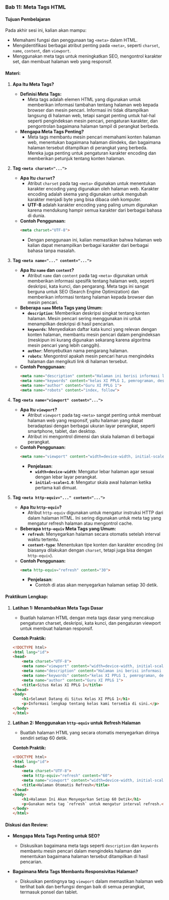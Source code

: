 ### **Bab 11: Meta Tags HTML**

#### **Tujuan Pembelajaran**
Pada akhir sesi ini, kalian akan mampu:
- Memahami fungsi dan penggunaan tag `<meta>` dalam HTML.
- Mengidentifikasi berbagai atribut penting pada `<meta>`, seperti `charset`, `name`, `content`, dan `viewport`.
- Menggunakan meta tags untuk meningkatkan SEO, mengontrol karakter set, dan membuat halaman web yang responsif.

#### **Materi:**

1. **Apa Itu Meta Tags?**
   - **Definisi Meta Tags:**
     - Meta tags adalah elemen HTML yang digunakan untuk memberikan informasi tambahan tentang halaman web kepada browser dan mesin pencari. Informasi ini tidak ditampilkan langsung di halaman web, tetapi sangat penting untuk hal-hal seperti pengindeksan mesin pencari, pengaturan karakter, dan pengontrolan bagaimana halaman tampil di perangkat berbeda.
   - **Mengapa Meta Tags Penting?**
     - Meta tags membantu mesin pencari memahami konten halaman web, menentukan bagaimana halaman diindeks, dan bagaimana halaman tersebut ditampilkan di perangkat yang berbeda. Mereka juga penting untuk pengaturan karakter encoding dan memberikan petunjuk tentang konten halaman.

2. **Tag `<meta charset="...">`**
   - **Apa Itu `charset`?**
     - Atribut `charset` pada tag `<meta>` digunakan untuk menentukan karakter encoding yang digunakan oleh halaman web. Karakter encoding adalah skema yang digunakan untuk mengubah karakter menjadi byte yang bisa dibaca oleh komputer.
     - **UTF-8** adalah karakter encoding yang paling umum digunakan karena mendukung hampir semua karakter dari berbagai bahasa di dunia.
   - **Contoh Penggunaan:**
     ```html
     <meta charset="UTF-8">
     ```
     - Dengan penggunaan ini, kalian memastikan bahwa halaman web kalian dapat menampilkan berbagai karakter dari berbagai bahasa tanpa masalah.

3. **Tag `<meta name="..." content="...">`**
   - **Apa Itu `name` dan `content`?**
     - Atribut `name` dan `content` pada tag `<meta>` digunakan untuk memberikan informasi spesifik tentang halaman web, seperti deskripsi, kata kunci, dan pengarang. Meta tags ini sangat berguna untuk SEO (Search Engine Optimization) dan memberikan informasi tentang halaman kepada browser dan mesin pencari.
   - **Beberapa `name` Meta Tags yang Umum:**
     - **`description`**: Memberikan deskripsi singkat tentang konten halaman. Mesin pencari sering menggunakan ini untuk menampilkan deskripsi di hasil pencarian.
     - **`keywords`**: Menyediakan daftar kata kunci yang relevan dengan konten halaman, membantu mesin pencari dalam pengindeksan (meskipun ini kurang digunakan sekarang karena algoritma mesin pencari yang lebih canggih).
     - **`author`**: Menyebutkan nama pengarang halaman.
     - **`robots`**: Mengontrol apakah mesin pencari harus mengindeks halaman dan mengikuti link di halaman tersebut.
   - **Contoh Penggunaan:**
     ```html
     <meta name="description" content="Halaman ini berisi informasi lengkap tentang kelas XI PPLG 1.">
     <meta name="keywords" content="kelas XI PPLG 1, pemrograman, desain web">
     <meta name="author" content="Guru XI PPLG 1">
     <meta name="robots" content="index, follow">
     ```

4. **Tag `<meta name="viewport" content="...">`**
   - **Apa Itu `viewport`?**
     - Atribut `viewport` pada tag `<meta>` sangat penting untuk membuat halaman web yang responsif, yaitu halaman yang dapat beradaptasi dengan berbagai ukuran layar perangkat, seperti smartphone, tablet, dan desktop.
     - Atribut ini mengontrol dimensi dan skala halaman di berbagai perangkat.
   - **Contoh Penggunaan:**
     ```html
     <meta name="viewport" content="width=device-width, initial-scale=1.0">
     ```
     - **Penjelasan**:
       - **`width=device-width`**: Mengatur lebar halaman agar sesuai dengan lebar layar perangkat.
       - **`initial-scale=1.0`**: Mengatur skala awal halaman ketika pertama kali dimuat.

5. **Tag `<meta http-equiv="..." content="...">`**
   - **Apa Itu `http-equiv`?**
     - Atribut `http-equiv` digunakan untuk mengatur instruksi HTTP dari dalam halaman HTML. Ini sering digunakan untuk meta tag yang mengatur refresh halaman atau mengontrol cache.
   - **Beberapa `http-equiv` Meta Tags yang Umum:**
     - **`refresh`**: Menyegarkan halaman secara otomatis setelah interval waktu tertentu.
     - **`content-type`**: Menentukan tipe konten dan karakter encoding (ini biasanya dilakukan dengan `charset`, tetapi juga bisa dengan `http-equiv`).
   - **Contoh Penggunaan:**
     ```html
     <meta http-equiv="refresh" content="30">
     ```
     - **Penjelasan**:
       - Contoh di atas akan menyegarkan halaman setiap 30 detik.

#### **Praktikum Lengkap:**

1. **Latihan 1: Menambahkan Meta Tags Dasar**
   - Buatlah halaman HTML dengan meta tags dasar yang mencakup pengaturan charset, deskripsi, kata kunci, dan pengaturan viewport untuk membuat halaman responsif.

   **Contoh Praktik:**
   ```html
   <!DOCTYPE html>
   <html lang="id">
   <head>
       <meta charset="UTF-8">
       <meta name="viewport" content="width=device-width, initial-scale=1.0">
       <meta name="description" content="Halaman ini berisi informasi lengkap tentang kelas XI PPLG 1.">
       <meta name="keywords" content="kelas XI PPLG 1, pemrograman, desain web">
       <meta name="author" content="Guru XI PPLG 1">
       <title>Situs Kelas XI PPLG 1</title>
   </head>
   <body>
       <h1>Selamat Datang di Situs Kelas XI PPLG 1</h1>
       <p>Informasi lengkap tentang kelas kami tersedia di sini.</p>
   </body>
   </html>
   ```

2. **Latihan 2: Menggunakan `http-equiv` untuk Refresh Halaman**
   - Buatlah halaman HTML yang secara otomatis menyegarkan dirinya sendiri setiap 60 detik.

   **Contoh Praktik:**
   ```html
   <!DOCTYPE html>
   <html lang="id">
   <head>
       <meta charset="UTF-8">
       <meta http-equiv="refresh" content="60">
       <meta name="viewport" content="width=device-width, initial-scale=1.0">
       <title>Halaman Otomatis Refresh</title>
   </head>
   <body>
       <h1>Halaman Ini Akan Menyegarkan Setiap 60 Detik</h1>
       <p>Gunakan meta tag `refresh` untuk mengatur interval refresh.</p>
   </body>
   </html>
   ```

#### **Diskusi dan Review:**

- **Mengapa Meta Tags Penting untuk SEO?**
  - Diskusikan bagaimana meta tags seperti `description` dan `keywords` membantu mesin pencari dalam mengindeks halaman dan menentukan bagaimana halaman tersebut ditampilkan di hasil pencarian.

- **Bagaimana Meta Tags Membantu Responsivitas Halaman?**
  - Diskusikan pentingnya tag `viewport` dalam memastikan halaman web terlihat baik dan berfungsi dengan baik di semua perangkat, termasuk ponsel dan tablet.